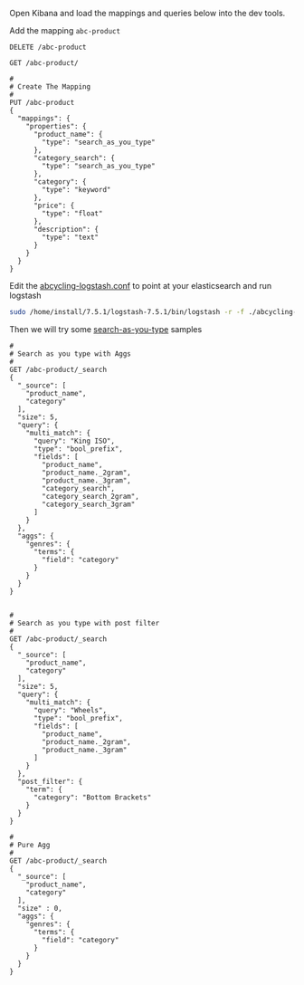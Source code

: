 Open Kibana and load the mappings and queries below into the dev tools.

Add the mapping `abc-product`
```
DELETE /abc-product

GET /abc-product/

#
# Create The Mapping
#
PUT /abc-product
{
  "mappings": {
    "properties": {
      "product_name": {
        "type": "search_as_you_type"
      },
      "category_search": {
        "type": "search_as_you_type"
      },
      "category": {
        "type": "keyword"
      },
      "price": {
        "type": "float"
      },
      "description": {
        "type": "text"
      }
    }
  }
}
```

Edit the [abcycling-logstash.conf](./abcycling-logstash.conf) to point at your elasticsearch and run logstash

```bash
sudo /home/install/7.5.1/logstash-7.5.1/bin/logstash -r -f ./abcycling-logstash.conf
```

Then we will try some [search-as-you-type](https://www.elastic.co/guide/en/elasticsearch/reference/current/search-as-you-type.html) samples 

```
#
# Search as you type with Aggs
#
GET /abc-product/_search
{
  "_source": [
    "product_name",
    "category"
  ],
  "size": 5, 
  "query": {
    "multi_match": {
      "query": "King ISO",
      "type": "bool_prefix",
      "fields": [
        "product_name",
        "product_name._2gram",
        "product_name._3gram",
        "category_search",
        "category_search_2gram",
        "category_search_3gram"
      ]
    }
  },
  "aggs": {
    "genres": {
      "terms": {
        "field": "category"
      }
    }
  }
}


#
# Search as you type with post filter
#
GET /abc-product/_search
{
  "_source": [
    "product_name",
    "category"
  ],
  "size": 5,
  "query": {
    "multi_match": {
      "query": "Wheels",
      "type": "bool_prefix",
      "fields": [
        "product_name",
        "product_name._2gram",
        "product_name._3gram"
      ]
    }
  },
  "post_filter": {
    "term": {
      "category": "Bottom Brackets"
    }
  }
}

#
# Pure Agg
#
GET /abc-product/_search
{
  "_source": [
    "product_name",
    "category"
  ],
  "size" : 0,
  "aggs": {
    "genres": {
      "terms": {
        "field": "category"
      }
    }
  }
}

```
